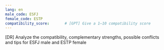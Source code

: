 ```yaml
---
lang: en
male_code: ESFJ
female_code: ESTP
compatibility_score:       # [GPT] Give a 1–10 compatibility score
---
```


[DR] Analyze the compatibility, complementary strengths, possible conflicts and tips for ESFJ male and ESTP female

